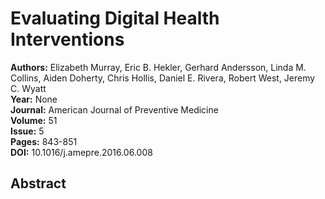 # Evaluating Digital Health Interventions

**Authors:** Elizabeth Murray, Eric B. Hekler, Gerhard Andersson, Linda M. Collins, Aiden Doherty, Chris Hollis, Daniel E. Rivera, Robert West, Jeremy C. Wyatt  
**Year:** None  
**Journal:** American Journal of Preventive Medicine  
**Volume:** 51  
**Issue:** 5  
**Pages:** 843-851  
**DOI:** 10.1016/j.amepre.2016.06.008  

## Abstract


